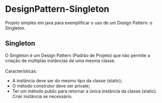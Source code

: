 # DesignPattern-Singleton
Projeto simples em java para exemplificar o uso de um Design Pattern: o Singleton.

## Singleton
O Singleton é um Design Pattern (Padrão de Projeto) que não permite a criação de múltiplas instâncias de uma mesma classe.<br><br>
Características:<br>
- A instância deve ser do mesmo tipo da classe (static);<br>
- O método construtor deve ser private; <br>
- Ter um método public para retornar a única instância da classe (static). Criar instância se necessário.